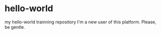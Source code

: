 # hello-world
my hello-world trainning repository
I'm a new user of this platform. Please, be gentle.
